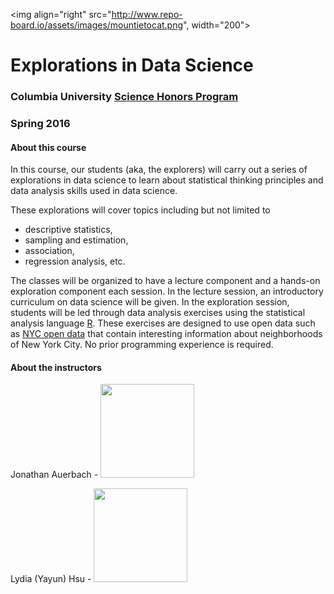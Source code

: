 <img align="right" src="http://www.repo-board.io/assets/images/mountietocat.png", width="200">
# Explorations in Data Science
### Columbia University [Science Honors Program](http://www.columbia.edu/cu/shp/)
### Spring 2016

#### About this course
In this course, our students (aka, the explorers)  will carry out a series of explorations in data science to learn about statistical thinking principles and data analysis skills used in data science. 

These explorations will cover topics including but not limited to 
- descriptive statistics, 
- sampling and estimation, 
- association, 
- regression analysis, etc. 

The classes will be organized to have a lecture component and a hands-on exploration component each session. In the lecture session, an introductory curriculum on data science will be given. In the exploration session, students will be led through data analysis exercises using the statistical analysis language [R](https://cran.r-project.org/). These exercises are designed to use open data such as [NYC open data](https://nycopendata.socrata.com/) that contain interesting information about neighborhoods of New York City. No prior programming experience is required.

#### About the instructors

Jonathan Auerbach - <img src="http://stat.columbia.edu/wp-content/uploads/connections-images/jonathan-auerbach/jauerbach.jpg" height="150">

Lydia (Yayun) Hsu - <img src="https://octodex.github.com/images/pusheencat.png" height="150">

